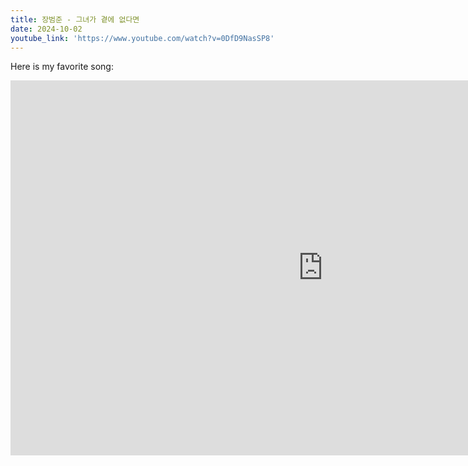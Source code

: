 ```yaml
---
title: 장범준 - 그녀가 곁에 없다면
date: 2024-10-02
youtube_link: 'https://www.youtube.com/watch?v=0DfD9NasSP8'
---
```


Here is my favorite song:

<iframe width="1000" height="600" src="https://www.youtube.com/watch?v=0DfD9NasSP8" frameborder="0" allow="accelerometer; autoplay; clipboard-write; encrypted-media; gyroscope; picture-in-picture" allowfullscreen></iframe>
